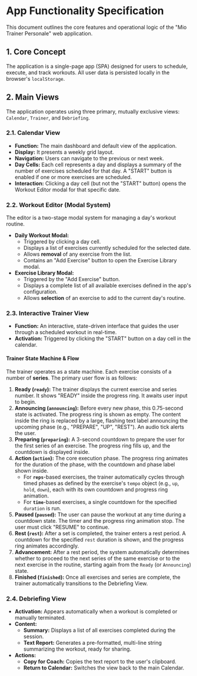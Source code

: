 # App Functionality Specification

This document outlines the core features and operational logic of the "Mio Trainer Personale" web application.

## 1. Core Concept

The application is a single-page app (SPA) designed for users to schedule, execute, and track workouts. All user data is persisted locally in the browser's `localStorage`.

## 2. Main Views

The application operates using three primary, mutually exclusive views: `Calendar`, `Trainer`, and `Debriefing`.

### 2.1. Calendar View
- **Function:** The main dashboard and default view of the application.
- **Display:** It presents a weekly grid layout.
- **Navigation:** Users can navigate to the previous or next week.
- **Day Cells:** Each cell represents a day and displays a summary of the number of exercises scheduled for that day. A "START" button is enabled if one or more exercises are scheduled.
- **Interaction:** Clicking a day cell (but not the "START" button) opens the Workout Editor modal for that specific date.

### 2.2. Workout Editor (Modal System)
The editor is a two-stage modal system for managing a day's workout routine.
- **Daily Workout Modal:**
    - Triggered by clicking a day cell.
    - Displays a list of exercises currently scheduled for the selected date.
    - Allows **removal** of any exercise from the list.
    - Contains an "Add Exercise" button to open the Exercise Library modal.
- **Exercise Library Modal:**
    - Triggered by the "Add Exercise" button.
    - Displays a complete list of all available exercises defined in the app's configuration.
    - Allows **selection** of an exercise to add to the current day's routine.

### 2.3. Interactive Trainer View
- **Function:** An interactive, state-driven interface that guides the user through a scheduled workout in real-time.
- **Activation:** Triggered by clicking the "START" button on a day cell in the calendar.

#### Trainer State Machine & Flow
The trainer operates as a state machine. Each exercise consists of a number of **series**. The primary user flow is as follows:

1.  **Ready (`ready`):** The trainer displays the current exercise and series number. It shows "READY" inside the progress ring. It awaits user input to begin.
2.  **Announcing (`announcing`):** Before every new phase, this 0.75-second state is activated. The progress ring is shown as empty. The content inside the ring is replaced by a large, flashing text label announcing the upcoming phase (e.g., "PREPARE", "UP", "REST"). An audio tick alerts the user.
3.  **Preparing (`preparing`):** A 3-second countdown to prepare the user for the first series of an exercise. The progress ring fills up, and the countdown is displayed inside.
4.  **Action (`action`):** The core execution phase. The progress ring animates for the duration of the phase, with the countdown and phase label shown inside.
    - For **`reps`**-based exercises, the trainer automatically cycles through timed phases as defined by the exercise's `tempo` object (e.g., `up`, `hold`, `down`), each with its own countdown and progress ring animation.
    - For **`time`**-based exercises, a single countdown for the specified `duration` is run.
5.  **Paused (`paused`):** The user can pause the workout at any time during a countdown state. The timer and the progress ring animation stop. The user must click "RESUME" to continue.
6.  **Rest (`rest`):** After a set is completed, the trainer enters a rest period. A countdown for the specified `rest` duration is shown, and the progress ring animates accordingly.
7.  **Advancement:** After a rest period, the system automatically determines whether to proceed to the next series of the same exercise or to the next exercise in the routine, starting again from the `Ready` (or `Announcing`) state.
8.  **Finished (`finished`):** Once all exercises and series are complete, the trainer automatically transitions to the Debriefing View.

### 2.4. Debriefing View
- **Activation:** Appears automatically when a workout is completed or manually terminated.
- **Content:**
    - **Summary:** Displays a list of all exercises completed during the session.
    - **Text Report:** Generates a pre-formatted, multi-line string summarizing the workout, ready for sharing.
- **Actions:**
    - **Copy for Coach:** Copies the text report to the user's clipboard.
    - **Return to Calendar:** Switches the view back to the main Calendar.
